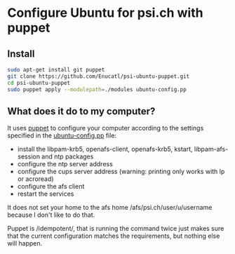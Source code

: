 Configure Ubuntu for psi.ch with puppet
=======================================

Install
-------

```bash
sudo apt-get install git puppet
git clone https://github.com/Enucatl/psi-ubuntu-puppet.git
cd psi-ubuntu-puppet
sudo puppet apply --modulepath=./modules ubuntu-config.pp
```

What does it do to my computer?
-------------------------------

It uses [puppet](http://puppetlabs.com/) to configure your computer
according to the settings specified in the
[ubuntu-config.pp](ubuntu-config.pp) file:

* install the libpam-krb5, openafs-client, openafs-krb5, kstart, libpam-afs-session and ntp packages
* configure the ntp server address
* configure the cups server address (warning: printing only works with lp or acroread)
* configure the afs client
* restart the services

It does not set your home to the afs home /afs/psi.ch/user/u/username
because I don't like to do that.

Puppet is /idempotent/, that is running the command twice just makes sure
that the current configuration matches the requirements, but nothing else
will happen.
